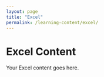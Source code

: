 ```yaml
---
layout: page
title: "Excel"
permalink: /learning-content/excel/
---
```


# Excel Content
Your Excel content goes here.
